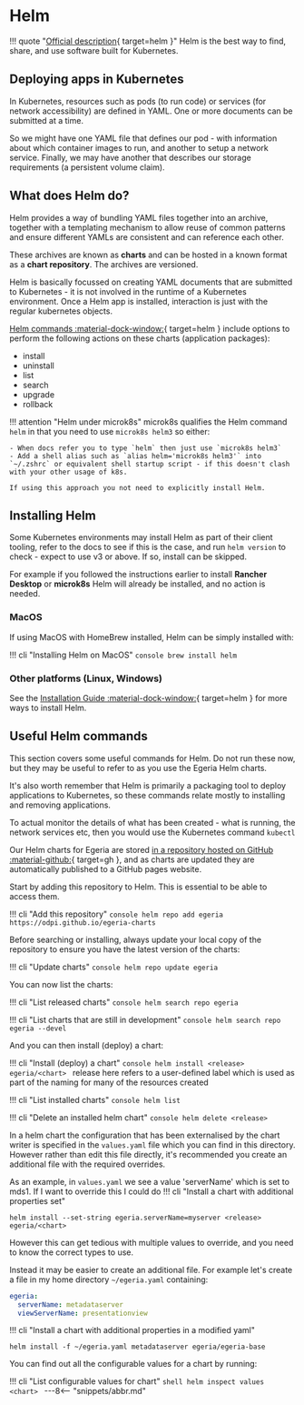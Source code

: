 <!-- SPDX-License-Identifier: CC-BY-4.0 -->
<!-- Copyright Contributors to the ODPi Egeria project 2022. -->

# Helm

!!! quote "[Official description](https://helm.sh){ target=helm }"
    Helm is the best way to find, share, and use software built for Kubernetes.

## Deploying apps in Kubernetes

In Kubernetes, resources such as pods (to run code) or services (for network accessibility) are defined in YAML. One or more documents can be submitted at a time.

So we might have one YAML file that defines our pod - with information about which container images to run, and another to setup a network service. Finally, we may have another that describes our storage requirements (a persistent volume claim).

## What does Helm do?

Helm provides a way of bundling YAML files together into an archive, together with a templating mechanism to allow reuse of common patterns and ensure different YAMLs are consistent and can reference each other.

These archives are known as **charts** and can be hosted in a known format as a **chart repository**. The archives are versioned.

Helm is basically focussed on creating YAML documents that are submitted to Kubernetes - it is not involved in the runtime of a Kubernetes environment. Once a Helm app is installed, interaction is just with the regular kubernetes objects.

[Helm commands :material-dock-window:](https://helm.sh/docs/helm/helm/){ target=helm } include options to perform the following actions on these charts (application packages):

- install
- uninstall
- list
- search
- upgrade
- rollback


!!! attention "Helm under microk8s"
    microk8s qualifies the Helm command `helm` in that you need to use `microk8s helm3` so either:

    - When docs refer you to type `helm` then just use `microk8s helm3`
    - Add a shell alias such as `alias helm='microk8s helm3'` into `~/.zshrc` or equivalent shell startup script - if this doesn't clash with your other usage of k8s.

    If using this approach you not need to explicitly install Helm.

## Installing Helm

Some Kubernetes environments may install Helm as part of their client tooling, refer to the docs to see if this is the case, and run `helm version` to check - expect to use v3 or above. If so, install can be skipped.

For example if you followed the instructions earlier to install **Rancher Desktop** or **microk8s** Helm will already be installed, and no action is needed.


### MacOS

If using MacOS with HomeBrew installed, Helm can be simply installed with:

!!! cli "Installing Helm on MacOS"
    ```console
    brew install helm
    ```

### Other platforms (Linux, Windows)

See the [Installation Guide :material-dock-window:](https://helm.sh/docs/intro/install/){ target=helm } for more ways to install Helm.

## Useful Helm commands

This section covers some useful commands for Helm. Do not run these now, but they
may be useful to refer to as you use the Egeria Helm charts.

It's also worth remember that Helm is primarily a packaging tool to deploy applications to Kubernetes,
so these commands relate mostly to installing and removing applications.

To actual monitor the details of what has been created - what is running, the network services etc, then you 
would use the Kubernetes command `kubectl`

Our Helm charts for Egeria are stored [in a repository hosted on GitHub :material-github:](https://github.com/odpi/egeria-charts){ target=gh }, and as charts are updated they are automatically published to a GitHub pages website.

Start by adding this repository to Helm. This is essential to be able to access them.

!!! cli "Add this repository"
    ```console
    helm repo add egeria https://odpi.github.io/egeria-charts
    ```

Before searching or installing, always update your local copy of the repository to ensure you have the latest version of the charts:

!!! cli "Update charts"
    ```console
    helm repo update egeria
    ```

You can now list the charts:

!!! cli "List released charts"
    ```console
    helm search repo egeria
    ```

!!! cli "List charts that are still in development"
    ```console
    helm search repo egeria --devel
    ```

And you can then install (deploy) a chart:

!!! cli "Install (deploy) a chart"
    ```console
    helm install <release> egeria/<chart>
    ```
    release here refers to a user-defined label which is used as part of the naming for many of the resources
    created

!!! cli "List installed charts"
    ```console
    helm list
    ```

    
!!! cli "Delete an installed helm chart"
    ```console
    helm delete <release>
    ```
  
  In a helm chart the configuration that has been externalised by the chart writer is specified in the `values.yaml` file which you can find in this directory. However rather than edit this file directly, it's recommended you create an additional file with the required overrides.

As an example, in `values.yaml` we see a value 'serverName' which is set to mds1. If I want to override this I could do
!!! cli "Install a chart with additional properties set"
```console
helm install --set-string egeria.serverName=myserver <release> egeria/<chart>
```

However this can get tedious with multiple values to override, and you need to know the correct types to use.

Instead it may be easier to create an additional file. For example let's create a file in my home directory `~/egeria.yaml` containing:
```yaml
egeria:
  serverName: metadataserver
  viewServerName: presentationview
```

!!! cli "Install a chart with additional properties in a modified yaml"
```console
helm install -f ~/egeria.yaml metadataserver egeria/egeria-base
```

You can find out all the configurable values for a chart by running:

!!! cli "List configurable values for chart"
    ```shell
    helm inspect values <chart>
    ```
---8<-- "snippets/abbr.md"
